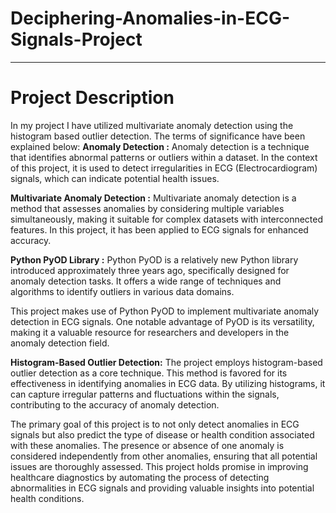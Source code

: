 # Deciphering-Anomalies-in-ECG-Signals-Project
________________________________________________________________________________________________________________________________________________________________
# Project Description
In my project I have utilized multivariate anomaly detection using the histogram based outlier detection. The terms of significance have been explained below:
**Anomaly Detection :** Anomaly detection is a technique that identifies abnormal patterns or outliers within a dataset. In the context of this project, it is used to detect irregularities in ECG (Electrocardiogram) signals, which can indicate potential health issues.

**Multivariate Anomaly Detection :** Multivariate anomaly detection is a method that assesses anomalies by considering multiple variables simultaneously, making it suitable for complex datasets with interconnected features. In this project, it has been applied to ECG signals for enhanced accuracy.

**Python PyOD Library :** Python PyOD is a relatively new Python library introduced approximately three years ago, specifically designed for anomaly detection tasks. It offers a wide range of techniques and algorithms to identify outliers in various data domains.

This project makes use of Python PyOD to implement multivariate anomaly detection in ECG signals. One notable advantage of PyOD is its versatility, making it a valuable resource for researchers and developers in the anomaly detection field.

**Histogram-Based Outlier Detection:** The project employs histogram-based outlier detection as a core technique. This method is favored for its effectiveness in identifying anomalies in ECG data. By utilizing histograms, it can capture irregular patterns and fluctuations within the signals, contributing to the accuracy of anomaly detection.

The primary goal of this project is to not only detect anomalies in ECG signals but also predict the type of disease or health condition associated with these anomalies. The presence or absence of one anomaly is considered independently from other anomalies, ensuring that all potential issues are thoroughly assessed. This project holds promise in improving healthcare diagnostics by automating the process of detecting abnormalities in ECG signals and providing valuable insights into potential health conditions.


 
